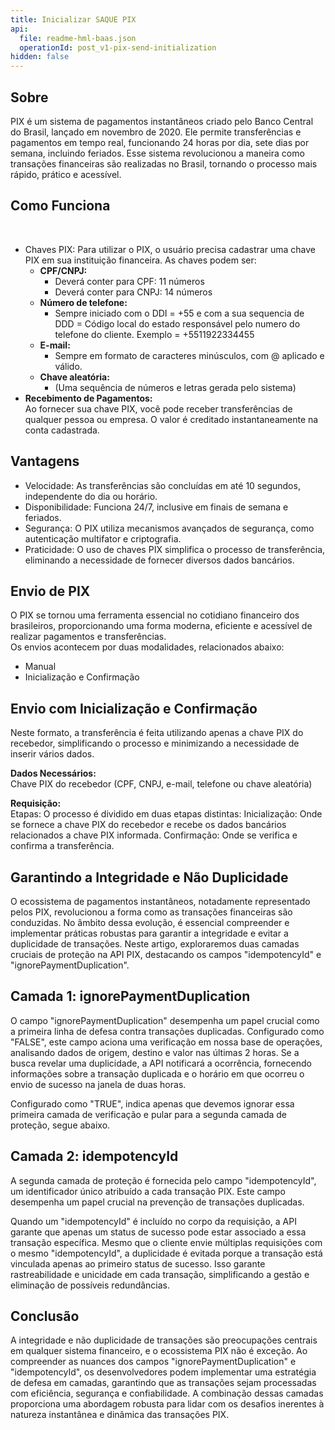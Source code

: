 ```yaml
---
title: Inicializar SAQUE PIX
api:
  file: readme-hml-baas.json
  operationId: post_v1-pix-send-initialization
hidden: false
---
```

## Sobre

PIX é um sistema de pagamentos instantâneos criado pelo Banco Central do Brasil, lançado em novembro de 2020. Ele permite transferências e pagamentos em tempo real, funcionando 24 horas por dia, sete dias por semana, incluindo feriados. Esse sistema revolucionou a maneira como transações financeiras são realizadas no Brasil, tornando o processo mais rápido, prático e acessível.

## Como Funciona

<br />

* Chaves PIX: Para utilizar o PIX, o usuário precisa cadastrar uma chave PIX em sua instituição financeira. As chaves podem ser:
  * **CPF/CNPJ:**
    * Deverá conter para CPF: 11 números
    * Deverá conter para CNPJ: 14 números
  * **Número de telefone:**
    * Sempre iniciado com o DDI = +55 e com a sua sequencia de DDD = Código local do estado responsável pelo numero do telefone do cliente. Exemplo = +5511922334455
  * **E-mail:**
    * Sempre em formato de caracteres minúsculos, com @ aplicado e válido.
  * **Chave aleatória:**
    * (Uma sequência de números e letras gerada pelo sistema)
* **Recebimento de Pagamentos:**\
  Ao fornecer sua chave PIX, você pode receber transferências de qualquer pessoa ou empresa.
  O valor é creditado instantaneamente na conta cadastrada.

## Vantagens

* Velocidade: As transferências são concluídas em até 10 segundos, independente do dia ou horário.
* Disponibilidade: Funciona 24/7, inclusive em finais de semana e feriados.
* Segurança: O PIX utiliza mecanismos avançados de segurança, como autenticação multifator e criptografia.
* Praticidade: O uso de chaves PIX simplifica o processo de transferência, eliminando a necessidade de fornecer diversos dados bancários.

## Envio de PIX

O PIX se tornou uma ferramenta essencial no cotidiano financeiro dos brasileiros, proporcionando uma forma moderna, eficiente e acessível de realizar pagamentos e transferências.\
Os envios acontecem por duas modalidades, relacionados abaixo:

* Manual
* Inicialização e Confirmação

## Envio com Inicialização e Confirmação

Neste formato, a transferência é feita utilizando apenas a chave PIX do recebedor, simplificando o processo e minimizando a necessidade de inserir vários dados.

**Dados Necessários:**\
Chave PIX do recebedor (CPF, CNPJ, e-mail, telefone ou chave aleatória)

**Requisição:**\
Etapas: O processo é dividido em duas etapas distintas:
Inicialização: Onde se fornece a chave PIX do recebedor e recebe os dados bancários relacionados a chave PIX informada.
Confirmação: Onde se verifica e confirma a transferência.

## Garantindo a Integridade e Não Duplicidade

O ecossistema de pagamentos instantâneos, notadamente representado pelos PIX, revolucionou a forma como as transações financeiras são conduzidas. No âmbito dessa evolução, é essencial compreender e implementar práticas robustas para garantir a integridade e evitar a duplicidade de transações. Neste artigo, exploraremos duas camadas cruciais de proteção na API PIX, destacando os campos "idempotencyId" e "ignorePaymentDuplication".

## Camada 1: ignorePaymentDuplication

O campo "ignorePaymentDuplication" desempenha um papel crucial como a primeira linha de defesa contra transações duplicadas. Configurado como "FALSE", este campo aciona uma verificação em nossa base de operações, analisando dados de origem, destino e valor nas últimas 2 horas. Se a busca revelar uma duplicidade, a API notificará a ocorrência, fornecendo informações sobre a transação duplicada e o horário em que ocorreu o envio de sucesso na janela de duas horas.

Configurado como "TRUE", indica apenas que devemos ignorar essa primeira camada de verificação e pular para a segunda camada de proteção, segue abaixo.

## Camada 2: idempotencyId

A segunda camada de proteção é fornecida pelo campo "idempotencyId", um identificador único atribuído a cada transação PIX. Este campo desempenha um papel crucial na prevenção de transações duplicadas.

Quando um "idempotencyId" é incluído no corpo da requisição, a API garante que apenas um status de sucesso pode estar associado a essa transação específica. Mesmo que o cliente envie múltiplas requisições com o mesmo "idempotencyId", a duplicidade é evitada porque a transação está vinculada apenas ao primeiro status de sucesso. Isso garante rastreabilidade e unicidade em cada transação, simplificando a gestão e eliminação de possíveis redundâncias.

## Conclusão

A integridade e não duplicidade de transações são preocupações centrais em qualquer sistema financeiro, e o ecossistema PIX não é exceção. Ao compreender as nuances dos campos "ignorePaymentDuplication" e "idempotencyId", os desenvolvedores podem implementar uma estratégia de defesa em camadas, garantindo que as transações sejam processadas com eficiência, segurança e confiabilidade. A combinação dessas camadas proporciona uma abordagem robusta para lidar com os desafios inerentes à natureza instantânea e dinâmica das transações PIX.
